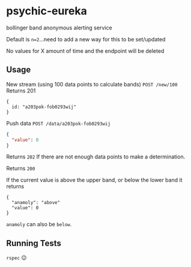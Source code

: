 # psychic-eureka
bollinger band anonymous alerting service

Default is `n=2`...need to add a new way for this to be set/updated

No values for X amount of time and the endpoint will be deleted

## Usage
New stream (using 100 data points to calculate bands)
`POST /new/100`
Returns 201
```
{
  id: "a203pok-fob0293wij"
}
```

Push data
`POST /data/a203pok-fob0293wij`
```json
{
  "value": 0
}
```
Returns `202` If there are not enough data points to make a determination.

Returns `200`

If the current value is above the upper band, or below the lower band it returns
```
{
  "anamoly": "above"
  "value": 0
}
```

`anamoly` can also be `below`.

## Running Tests
```rspec``` :wink:
